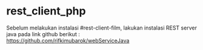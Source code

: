 # rest_client_php

Sebelum melakukan instalasi #rest-client-film, lakukan instalasi REST server java pada link github berikut :
https://github.com/rifkimubarok/webServiceJava

